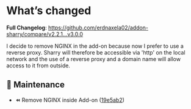 # What’s changed
**Full Changelog**: https://github.com/erdnaxela02/addon-sharry/compare/v2.2.1...v3.0.0

I decide to remove NGINX in the add-on because now I prefer to use a reverse proxy.
Sharry will therefore be accessible via 'http' on the local network and the use of a reverse proxy and a domain name will allow access to it from outside.

## 🐛 Maintenance
- ⏪ Remove NGINX inside Add-on ([19e5ab2](https://github.com/erdnaxela02/addon-sharry/commit/19e5ab2d442b68260bbeeba3f491025b8389ba97))

